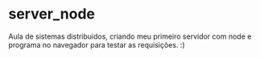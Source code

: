 # server_node
 Aula de sistemas distribuidos, criando meu primeiro servidor com node e programa no navegador para testar as requisições. :)
